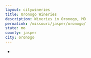 ```yaml
---
layout: citywineries
title: Oronogo Wineries
description: Wineries in Oronogo, MO
permalink: /missouri/jasper/oronogo/
state: mo
county: jasper
city: oronogo
---
```

-
